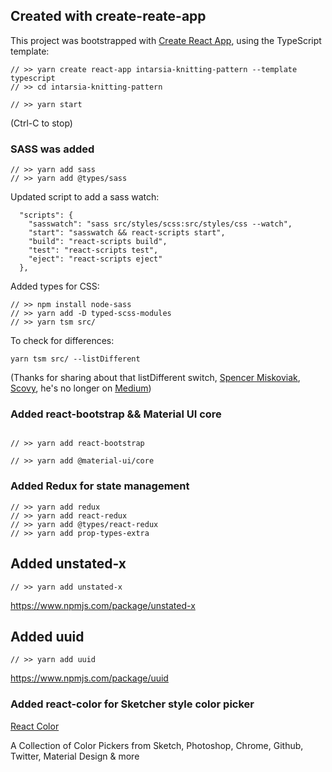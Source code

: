 ## Created with create-reate-app

This project was bootstrapped with [Create React App](https://github.com/facebook/create-react-app), using the TypeScript template:

```
// >> yarn create react-app intarsia-knitting-pattern --template typescript
// >> cd intarsia-knitting-pattern

// >> yarn start
```
(Ctrl-C to stop)
### SASS was added
```
// >> yarn add sass
// >> yarn add @types/sass
```
Updated script to add a sass watch:

```
  "scripts": {
    "sasswatch": "sass src/styles/scss:src/styles/css --watch",
    "start": "sasswatch && react-scripts start",
    "build": "react-scripts build",
    "test": "react-scripts test",
    "eject": "react-scripts eject"
  },
```
Added types for CSS:

```
// >> npm install node-sass
// >> yarn add -D typed-scss-modules
// >> yarn tsm src/
```
To check for differences:

```
yarn tsm src/ --listDifferent
```
(Thanks for sharing about that listDifferent switch, [Spencer Miskoviak](https://skovy.dev), [Scovy](https://github.com/skovy), he's no longer on [Medium](https://medium.com/rubber-ducking/generating-typescript-definitions-for-css-modules-using-sass-461e33623ec2))
### Added react-bootstrap && Material UI core
```

// >> yarn add react-bootstrap 

// >> yarn add @material-ui/core
```


### Added Redux for state management

```
// >> yarn add redux
// >> yarn add react-redux
// >> yarn add @types/react-redux
// >> yarn add prop-types-extra
```

## Added unstated-x

```
// >> yarn add unstated-x
```

https://www.npmjs.com/package/unstated-x

## Added uuid

```
// >> yarn add uuid
```

https://www.npmjs.com/package/uuid

### Added react-color for Sketcher style color picker

[React Color](http://casesandberg.github.io/react-color/)


A Collection of Color Pickers from Sketch, Photoshop, Chrome, Github, Twitter, Material Design & more


